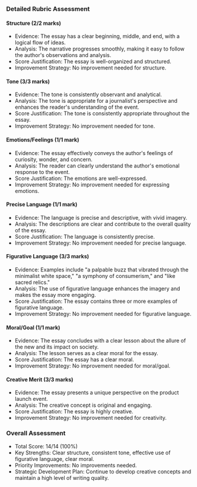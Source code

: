 ### Detailed Rubric Assessment

#### Structure (2/2 marks)

- Evidence: The essay has a clear beginning, middle, and end, with a logical flow of ideas.
- Analysis: The narrative progresses smoothly, making it easy to follow the author's observations and analysis.
- Score Justification: The essay is well-organized and structured.
- Improvement Strategy: No improvement needed for structure.

#### Tone (3/3 marks)

- Evidence: The tone is consistently observant and analytical.
- Analysis: The tone is appropriate for a journalist's perspective and enhances the reader's understanding of the event.
- Score Justification: The tone is consistently appropriate throughout the essay.
- Improvement Strategy: No improvement needed for tone.

#### Emotions/Feelings (1/1 mark)

- Evidence: The essay effectively conveys the author's feelings of curiosity, wonder, and concern.
- Analysis: The reader can clearly understand the author's emotional response to the event.
- Score Justification: The emotions are well-expressed.
- Improvement Strategy: No improvement needed for expressing emotions.

#### Precise Language (1/1 mark)

- Evidence: The language is precise and descriptive, with vivid imagery.
- Analysis: The descriptions are clear and contribute to the overall quality of the essay.
- Score Justification: The language is consistently precise.
- Improvement Strategy: No improvement needed for precise language.

#### Figurative Language (3/3 marks)

- Evidence: Examples include "a palpable buzz that vibrated through the minimalist white space," "a symphony of consumerism," and "like sacred relics."
- Analysis: The use of figurative language enhances the imagery and makes the essay more engaging.
- Score Justification: The essay contains three or more examples of figurative language.
- Improvement Strategy: No improvement needed for figurative language.

#### Moral/Goal (1/1 mark)

- Evidence: The essay concludes with a clear lesson about the allure of the new and its impact on society.
- Analysis: The lesson serves as a clear moral for the essay.
- Score Justification: The essay has a clear moral.
- Improvement Strategy: No improvement needed for moral/goal.

#### Creative Merit (3/3 marks)

- Evidence: The essay presents a unique perspective on the product launch event.
- Analysis: The creative concept is original and engaging.
- Score Justification: The essay is highly creative.
- Improvement Strategy: No improvement needed for creativity.

### Overall Assessment

- Total Score: 14/14 (100%)
- Key Strengths: Clear structure, consistent tone, effective use of figurative language, clear moral.
- Priority Improvements: No improvements needed.
- Strategic Development Plan: Continue to develop creative concepts and maintain a high level of writing quality.
